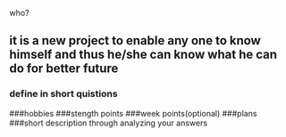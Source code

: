  who?
## it is a new project to enable any one to know himself and thus he/she can know what he can do for better future
### define in short quistions
###hobbies
###stength points
###week points(optional)
###plans
###short description through analyzing your answers
